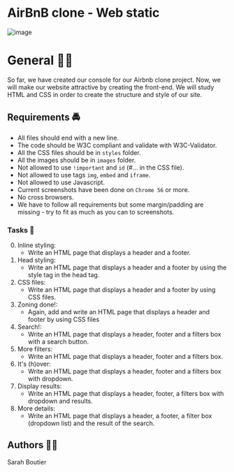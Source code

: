 # AirBnB clone - Web static
![image](https://github.com/savvyh/holbertonschool-AirBnB_clone/assets/139894873/ec25110e-b8ce-45c8-8de0-e86316fe4f09)

# General 🏋️‍♀️
So far, we have created our console for our Airbnb clone project. Now, we will make our website attractive by creating the front-end. We will study HTML and CSS in order to create the structure and style of our site.

## Requirements :oncoming_police_car:
- All files should end with a new line.
- The code should be W3C compliant and validate with W3C-Validator.
- All the CSS files should be in `styles` folder.
- All the images should be in `images` folder.
- Not allowed to use `!important` and `id` (#... in the CSS file).
- Not allowed to use tags `img`, `embed` and `iframe`.
- Not allowed to use Javascript.
- Current screenshots have been done on `Chrome 56` or more.
- No cross browsers.
- We have to follow all requirements but some margin/padding are missing - try to fit as much as you can to screenshots.

### Tasks 🌵
0. Inline styling: 
    - Write an HTML page that displays a header and a footer.
1. Head styling:
    - Write an HTML page that displays a header and a footer by using the style tag in the head tag.
2. CSS files:
    - Write an HTML page that displays a header and a footer by using CSS files.
3. Zoning done!:
    - Again, add and write an HTML page that displays a header and footer by using CSS files
4. Search!:
    - Write an HTML page that displays a header, footer and a filters box with a search button.
5. More filters:
    - Write an HTML page that displays a header, footer and a filters box.
6. It's (h)over:
    - Write an HTML page that displays a header, footer and a filters box with dropdown.
7. Display results:
    - Write an HTML page that displays a header, footer, a filters box with dropdown and results.
8. More details:
    - Write an HTML page that displays a header, a footer, a filter box (dropdown list) and the result of the search.

## Authors 🧞‍♀️
Sarah Boutier
